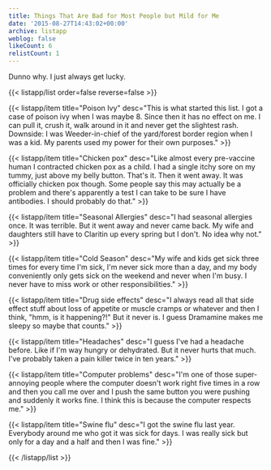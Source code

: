 ```yaml
---
title: Things That Are Bad for Most People but Mild for Me
date: '2015-08-27T14:43:02+00:00'
archive: listapp
weblog: false
likeCount: 6
relistCount: 1
---
```


Dunno why. I just always get lucky.

<!--more-->

{{< listapp/list order=false reverse=false >}}

   {{< listapp/item title="Poison Ivy"
      desc="This is what started this list. I got a case of poison ivy when I was maybe 8. Since then it has no effect on me. I can pull it, crush it, walk around in it and never get the slightest rash. Downside: I was Weeder-in-chief of the yard/forest border region when I was a kid. My parents used my power for their own purposes." >}}

   {{< listapp/item title="Chicken pox"
      desc="Like almost every pre-vaccine human I contracted chicken pox as a child. I had a single itchy sore on my tummy, just above my belly button. That's it. Then it went away. It was officially chicken pox though. Some people say this may actually be a problem and there's apparently a test I can take to be sure I have antibodies. I should probably do that." >}}

   {{< listapp/item title="Seasonal Allergies"
      desc="I had seasonal allergies once. It was terrible. But it went away and never came back. My wife and daughters still have to Claritin up every spring but I don't. No idea why not." >}}

   {{< listapp/item title="Cold Season"
      desc="My wife and kids get sick three times for every time I'm sick, I'm never sick more than a day, and my body conveniently only gets sick on the weekend and never when I'm busy. I never have to miss work or other responsibilities." >}}

   {{< listapp/item title="Drug side effects"
      desc="I always read all that side effect stuff about loss of appetite or muscle cramps or whatever and then I think, \"hmm, is it happening?!\" But it never is. I guess Dramamine makes me sleepy so maybe that counts." >}}

   {{< listapp/item title="Headaches"
      desc="I guess I've had a headache before. Like if I'm way hungry or dehydrated. But it never hurts that much. I've probably taken a pain killer twice in ten years." >}}

   {{< listapp/item title="Computer problems"
      desc="I'm one of those super-annoying people where the computer doesn't work right five times in a row and then you call me over and I push the same button you were pushing and suddenly it works fine. I think this is because the computer respects me." >}}

   {{< listapp/item title="Swine flu"
      desc="I got the swine flu last year. Everybody around me who got it was sick for days. I was really sick but only for a day and a half and then I was fine." >}}

{{< /listapp/list >}}
